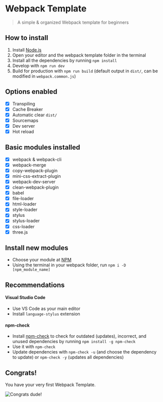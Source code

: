 # Webpack Template
> A simple & organized Webpack template for beginners

## How to install
1. Install [Node.js](https://nodejs.org/)
2. Open your editor and the webpack template folder in the terminal
3. Install all the dependencies by running `npm install`
4. Develop with `npm run dev`
5. Build for production with `npm run build` (default output in `dist/`, can be modified in `webpack.common.js`)

## Options enabled
- [x] Transpiling
- [x] Cache Breaker
- [x] Automatic clear `dist/`
- [x] Sourcemaps
- [x] Dev server
- [x] Hot reload

## Basic modules installed
- [x] webpack & webpack-cli
- [x] webpack-merge
- [x] copy-webpack-plugin
- [x] mini-css-extract-plugin
- [x] webpack-dev-server
- [x] clean-webpack-plugin
- [x] babel
- [x] file-loader
- [x] html-loader
- [x] style-loader
- [x] stylus
- [x] stylus-loader
- [x] css-loader
- [x] three.js

## Install new modules
- Choose your module at [NPM](https://www.npmjs.com/)
- Using the terminal in your webpack folder, run `npm i -D [npm_module_name]`

## Recommendations

#### Visual Studio Code
- Use VS Code as your main editor
- Install `language-stylus` extension

#### npm-check
- Install [npm-check](https://www.npmjs.com/package/npm-check) to check for outdated (updates), incorrect, and unused dependencies by running `npm install -g npm-check`
- Use it with `npm-check`
- Update dependencies with `npm-check -u` (and choose the dependency to update) or `npm-check -y` (updates all dependencies)

## Congrats!
You have your very first Webpack Template.

![Congrats dude!](https://media.giphy.com/media/sBLcw5Ic4QUTK/giphy.gif)
